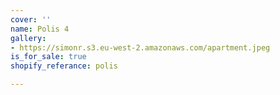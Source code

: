 ```yaml
---
cover: ''
name: Polis 4
gallery:
- https://simonr.s3.eu-west-2.amazonaws.com/apartment.jpeg
is_for_sale: true
shopify_referance: polis

---
```


